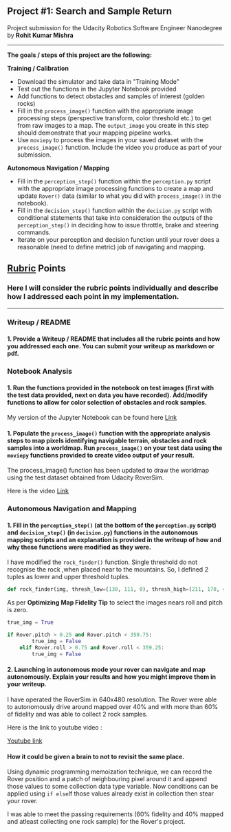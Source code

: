 ## Project #1: Search and Sample Return
Project submission for the Udacity Robotics Software Engineer Nanodegree by **Rohit Kumar Mishra**

---


**The goals / steps of this project are the following:**  

**Training / Calibration**  

* Download the simulator and take data in "Training Mode"
* Test out the functions in the Jupyter Notebook provided
* Add functions to detect obstacles and samples of interest (golden rocks)
* Fill in the `process_image()` function with the appropriate image processing steps (perspective transform, color threshold etc.) to get from raw images to a map.  The `output_image` you create in this step should demonstrate that your mapping pipeline works.
* Use `moviepy` to process the images in your saved dataset with the `process_image()` function.  Include the video you produce as part of your submission.

**Autonomous Navigation / Mapping**

* Fill in the `perception_step()` function within the `perception.py` script with the appropriate image processing functions to create a map and update `Rover()` data (similar to what you did with `process_image()` in the notebook). 
* Fill in the `decision_step()` function within the `decision.py` script with conditional statements that take into consideration the outputs of the `perception_step()` in deciding how to issue throttle, brake and steering commands. 
* Iterate on your perception and decision function until your rover does a reasonable (need to define metric) job of navigating and mapping.  


## [Rubric](https://review.udacity.com/#!/rubrics/916/view) Points
### Here I will consider the rubric points individually and describe how I addressed each point in my implementation.  

---
### Writeup / README

#### 1. Provide a Writeup / README that includes all the rubric points and how you addressed each one.  You can submit your writeup as markdown or pdf.  



### Notebook Analysis
#### 1. Run the functions provided in the notebook on test images (first with the test data provided, next on data you have recorded). Add/modify functions to allow for color selection of obstacles and rock samples.

My version of the Jupyter Notebook can be found here <a href="https://github.com/rohit0453/Udacity-RoboND-Project-1-search-and-sample-return/blob/master/RoboND-Rover-Project-master-RohitKumarMishra/code/Rover_Project_Test_Notebook_Rohit_Kumar_Mishra.ipynb">Link</a>



#### 1. Populate the `process_image()` function with the appropriate analysis steps to map pixels identifying navigable terrain, obstacles and rock samples into a worldmap.  Run `process_image()` on your test data using the `moviepy` functions provided to create video output of your result. 
The process_image() function has been updated to draw the worldmap using the test dataset obtained from Udacity RoverSim. 

Here is the video
<a href="https://github.com/rohit0453/Udacity-RoboND-Project-1-search-and-sample-return/blob/master/RoboND-Rover-Project-master-RohitKumarMishra/output/test_mapping_Rohit.mp4" >Link</a>
### Autonomous Navigation and Mapping

#### 1. Fill in the `perception_step()` (at the bottom of the `perception.py` script) and `decision_step()` (in `decision.py`) functions in the autonomous mapping scripts and an explanation is provided in the writeup of how and why these functions were modified as they were.

I have modified the `rock_finder()` function. Single threshold do not recognise the rock ,when placed near to the mountains. So, I defined 2 tuples as lower and upper threshold tuples.

```python
def rock_finder(img, thresh_low=(130, 111, 0), thresh_high=(211, 170, 40))
```

As per **Optimizing Map Fidelity Tip** to select the images nears roll and pitch is zero.

```python
true_img = True

if Rover.pitch > 0.25 and Rover.pitch < 359.75:
        true_img = False
    elif Rover.roll > 0.75 and Rover.roll < 359.25:
        true_img = False
```
#### 2. Launching in autonomous mode your rover can navigate and map autonomously.  Explain your results and how you might improve them in your writeup.  
I have operated the RoverSim in 640x480 resolution. The Rover were able to autonomously drive around mapped over 40% and with more than 60% of fidelity and
was able to collect 2 rock samples.

Here is the link to youtube video :

<a href="https://www.youtube.com/watch?v=xkWSE77J100">Youtube link</a>

#### How it could be given a brain to not to revisit the same place.
Using dynamic programming memoization technique, we can record the Rover position and a patch of neighbouring pixel around it and append those values to some collection data type variable. Now conditions can be applied using `if else`If those values already exist in collection then stear your rover.


I was able to meet the passing requirements (60% fidelity and 40% mapped and atleast collecting one rock sample) for the Rover's project.

